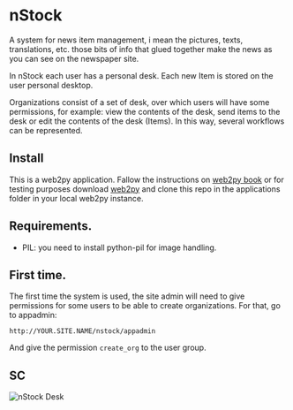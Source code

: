 # nStock

A system for news item management, i mean the pictures, texts, translations,
etc. those bits of info that glued together make the news as you can see on
the newspaper site.

In nStock each user has a personal desk. Each new Item is stored on the user personal desktop.

Organizations consist of a set of desk, over which users will have some permissions, for example: view the contents of the desk, send items to the desk or edit the contents of the desk (Items). In this way, several workflows can be represented.

## Install

This is a web2py application. Fallow the instructions on [web2py book](http://web2py.com/books/default/chapter/29/13/deployment-recipes) or for testing purposes download [web2py](http://www.web2py.com/) and clone this repo in the applications folder in your local web2py instance.

## Requirements.

- PIL: you need to install python-pil for image handling.

## First time.

The first time the system is used, the site admin will need to give permissions for some users to be able to create organizations. For that, go to appadmin:

```
http://YOUR.SITE.NAME/nstock/appadmin
```

And give the permission ```create_org``` to the user group.

## SC

![nStock Desk](https://i.screenshot.net/x52m9tx)
